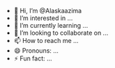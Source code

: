 - 👋 Hi, I’m @Alaskaazima
- 👀 I’m interested in ...
- 🌱 I’m currently learning ...
- 💞️ I’m looking to collaborate on ...
- 📫 How to reach me ...
- 😄 Pronouns: ...
- ⚡ Fun fact: ...

<!---
Alaskaazima/Alaskaazima is a ✨ special ✨ repository because its `README.md` (this file) appears on your GitHub profile.
You can click the Preview link to take a look at your changes.
--->
